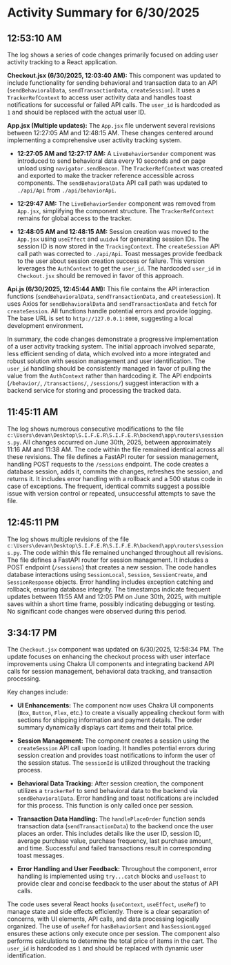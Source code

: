 # Activity Summary for 6/30/2025

## 12:53:10 AM
The log shows a series of code changes primarily focused on adding user activity tracking to a React application.

**Checkout.jsx (6/30/2025, 12:03:40 AM):** This component was updated to include functionality for sending behavioral and transaction data to an API (`sendBehavioralData`, `sendTransactionData`, `createSession`).  It uses a `TrackerRefContext` to access user activity data and handles toast notifications for successful or failed API calls.  The `user_id` is hardcoded as `1` and should be replaced with the actual user ID.

**App.jsx (Multiple updates):**  The `App.jsx` file underwent several revisions between 12:27:05 AM and 12:48:15 AM.  These changes centered around implementing a comprehensive user activity tracking system.

* **12:27:05 AM and 12:27:17 AM:** A `LiveBehaviorSender` component was introduced to send behavioral data every 10 seconds and on page unload using `navigator.sendBeacon`.  The `TrackerRefContext` was created and exported to make the tracker reference accessible across components. The `sendBehavioralData` API call path was updated to `./api/Api` from `./api/behaviorApi`.

* **12:29:47 AM:** The `LiveBehaviorSender` component was removed from `App.jsx`, simplifying the component structure. The `TrackerRefContext` remains for global access to the tracker.

* **12:48:05 AM and 12:48:15 AM:** Session creation was moved to the `App.jsx` using `useEffect` and `uuidv4` for generating session IDs.  The session ID is now stored in the `TrackingContext`. The `createSession` API call path was corrected to `./api/Api`.  Toast messages provide feedback to the user about session creation success or failure.  This version leverages the `AuthContext` to get the `user_id`.  The hardcoded `user_id` in `Checkout.jsx` should be removed in favor of this approach.

**Api.js (6/30/2025, 12:45:44 AM):**  This file contains the API interaction functions (`sendBehavioralData`, `sendTransactionData`, and `createSession`).  It uses Axios for `sendBehavioralData` and `sendTransactionData` and `fetch` for `createSession`. All functions handle potential errors and provide logging.  The base URL is set to `http://127.0.0.1:8000`, suggesting a local development environment.


In summary, the code changes demonstrate a progressive implementation of a user activity tracking system.  The initial approach involved separate, less efficient sending of data, which evolved into a more integrated and robust solution with session management and user identification. The `user_id` handling should be consistently managed in favor of pulling the value from the `AuthContext` rather than hardcoding it.  The API endpoints (`/behavior/`, `/transactions/`, `/sessions/`) suggest interaction with a backend service for storing and processing the tracked data.


## 11:45:11 AM
The log shows numerous consecutive modifications to the file `c:\Users\devan\Desktop\S.I.F.E.R\S.I.F.E.R\backend\app\routers\sessions.py`.  All changes occurred on June 30th, 2025, between approximately 11:16 AM and 11:38 AM.  The code within the file remained identical across all these revisions.  The file defines a FastAPI router for session management, handling POST requests to the `/sessions` endpoint.  The code creates a database session, adds it, commits the changes, refreshes the session, and returns it.  It includes error handling with a rollback and a 500 status code in case of exceptions.  The frequent, identical commits suggest a possible issue with version control or repeated, unsuccessful attempts to save the file.


## 12:45:11 PM
The log shows multiple revisions of the file `c:\Users\devan\Desktop\S.I.F.E.R\S.I.F.E.R\backend\app\routers\sessions.py`.  The code within this file remained unchanged throughout all revisions. The file defines a FastAPI router for session management. It includes a POST endpoint (`/sessions`) that creates a new session. The code handles database interactions using `SessionLocal`, `Session`, `SessionCreate`, and `SessionResponse` objects.  Error handling includes exception catching and rollback, ensuring database integrity.  The timestamps indicate frequent updates between 11:55 AM and 12:05 PM on June 30th, 2025,  with multiple saves within a short time frame, possibly indicating debugging or testing.  No significant code changes were observed during this period.


## 3:34:17 PM
The `Checkout.jsx` component was updated on 6/30/2025, 12:58:34 PM.  The update focuses on enhancing the checkout process with user interface improvements using Chakra UI components and integrating backend API calls for session management, behavioral data tracking, and transaction processing.

Key changes include:

* **UI Enhancements:** The component now uses Chakra UI components (`Box`, `Button`, `Flex`, etc.) to create a visually appealing checkout form with sections for shipping information and payment details.  The order summary dynamically displays cart items and their total price.

* **Session Management:**  The component creates a session using the `createSession` API call upon loading.  It handles potential errors during session creation and provides toast notifications to inform the user of the session status.  The `sessionId` is utilized throughout the tracking process.

* **Behavioral Data Tracking:** After session creation, the component utilizes a `trackerRef` to send behavioral data to the backend via `sendBehavioralData`. Error handling and toast notifications are included for this process.  This function is only called once per session.

* **Transaction Data Handling:** The `handlePlaceOrder` function sends transaction data (`sendTransactionData`) to the backend once the user places an order. This includes details like the user ID, session ID, average purchase value, purchase frequency, last purchase amount, and time.  Successful and failed transactions result in corresponding toast messages.

* **Error Handling and User Feedback:** Throughout the component, error handling is implemented using `try...catch` blocks and `useToast` to provide clear and concise feedback to the user about the status of API calls.

The code uses several React hooks (`useContext`, `useEffect`, `useRef`) to manage state and side effects efficiently.  There is a clear separation of concerns, with UI elements, API calls, and data processing logically organized.  The use of `useRef` for `hasBehaviorSent` and `hasSessionLogged` ensures these actions only execute once per session. The component also performs calculations to determine the total price of items in the cart.  The `user_id` is hardcoded as `1` and should be replaced with dynamic user identification.
